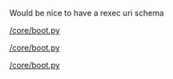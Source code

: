 Would be nice to have a rexec uri schema

[/core/boot.py](rexec:github.com/jesusjorge/rexec/blob/main/core/boot.py)

[/core/boot.py](https://github.com/jesusjorge/rexec/blob/main/core/boot.py)

[/core/boot.py](magnet:github.com/jesusjorge/rexec/blob/main/core/boot.py)
